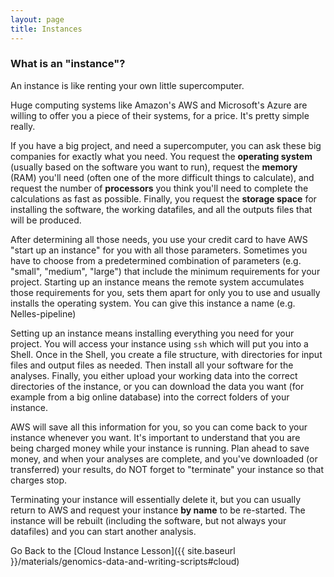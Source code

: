 ```yaml
---
layout: page
title: Instances
---
```


### What is an "instance"?

An instance is like renting your own little supercomputer. 

Huge computing systems like Amazon's AWS and Microsoft's Azure are 
willing to offer you a piece of their systems, for a price. 
It's pretty simple really.

If you have a big project, and need a supercomputer, you can
ask these big companies for exactly what you need. You request the **operating system**
(usually based on the software you want to run), request the **memory** (RAM) you'll need
(often one of the more difficult things to calculate), and request the number of
**processors** you think you'll need to complete the calculations as fast as possible. 
Finally, you request the **storage space** for installing the software, the working datafiles, 
and all the outputs files that will be produced.

After determining all those needs, you use your credit card to have AWS 
"start up an instance" for you with all those parameters. Sometimes you have to choose 
from a predetermined combination of parameters (e.g. "small", "medium", "large") that 
include the minimum requirements for your project. Starting up an instance 
means the remote system accumulates those requirements for you, sets them apart for only you to use
and usually installs the operating system. You can give this instance a name (e.g. Nelles-pipeline)

Setting up an instance means installing everything you need for your project. You will 
access your instance using `ssh` which will put you into a Shell. Once in the 
Shell, you create a file structure, with directories for input files and output 
files as needed. Then install all your software for the analyses. Finally, you 
either upload your working data into the 
correct directories of the instance, 
or you can download the data you want (for example from a big online database) 
into the correct folders of your instance.

AWS will save all this information for you, so you can come back to your instance 
whenever you want. It's important to understand that you are being charged money 
while your instance is running. Plan ahead to save money, and when your analyses 
are complete, and you've downloaded (or transferred) your results, do NOT forget
to "terminate" your instance so that charges stop. 

Terminating your instance will essentially delete it, but you can usually return 
to AWS and request your instance **by name** to be re-started. The instance will be 
rebuilt (including the software, but not always your datafiles) and you can start 
another analysis. 

Go Back to the [Cloud Instance Lesson]({{ site.baseurl }}/materials/genomics-data-and-writing-scripts#cloud)